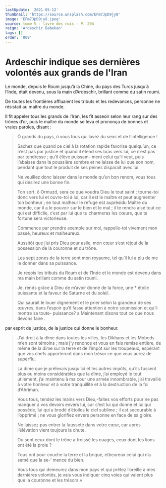 ```yaml
---
lastUpdate: '2021-05-12'
thumbnail: 'https://source.unsplash.com/EFm7JpD9jy8'
image: 'EFm7JpD9jy8.jpeg'
source: tome V - livre des rois - P. 294
reign: 'Ardeschir Babekan'
tags: []
order: '009'
---
```


# Ardeschir indique ses dernières volontés aux grands de l'Iran

Le monde, depuis le Roum jusqu’à la Chine, du pays des Turcs jusqu’à l’Inde, était devenu, sous la main d’Ardeschir, brillant comme du satin roumi.

De toutes les frontières affluaient les tributs et les redevances, personne ne résistait au maître du monde.

Il fit appeler tous les grands de l’Iran, les fit asseoir selon leur rang sur des trônes d’or, puis le maître du monde se leva et prononça de bonnes et vraies paroles, disant :

> Ô grands du pays, ô vous tous qui lavez du sens et de l’intelligence !
>
> Sachez que quand ce ciel à la rotation rapide favorise quelqu’un, ce n’est pas par justice et quand il étend ses bras vers lui, ce n’est pas par tendresse ; qu’il élève puissam- ment celui qu’il veut, puis l’abaisse dans la poussière sombre et ne laisse de lui que son nom, pendant que tout le produit de ses peines disparaît avec lui.
>
> Ne veuillez donc laisser dans le monde qu’un bon renom, vous tous qui désirez une bonne fin.
>
> Ton sort, ô Ormuzd, sera ce que voudra Dieu le tout saint ; tourne-toi donc vers lui et ouvre-toi à lui, car il est le maître et peut augmenter ton bonheur ; en tout malheur le refuge est auprèsidu Maître du monde, car il a le pouvoir sur le bien et le mal ; il te rendra aisé tout ce qui est difficile, c’est par lui que tu charmeras les cœurs, que ta fortune sera victorieuse.
>
> Commence par prendre exemple sur moi, rappelle-toi vivement mon passé, heureux et malheureux.
>
> Aussitôt que j’ai pris Dieu pour asile, mon cœur s’est réjoui de la possession de la couronne et du trône.
>
> Les sept zones de la terre sont mon royaume, tel qu’il lui a plu de me le donner dans sa puissance.
>
> Je reçois les tributs du Roum et de l’Inde et le monde est devenu dans ma main brillant comme du satin roumi.
>
> Je. rends grâce à Dieu de m’avoir donné de la force, une
\* étoile puissante et la faveur de Saturne et du soleil.
>
> Qui saurait le louer dignement et le prier selon la grandeur de ses œuvres, dans l’espoir qu’il fasse attention à notre soumission et qu’il montre sa toute- puissance?
a Maintenant disons tout ce que nous devons faire .
>
> 
par esprit de justice, de la justice qui donne le bonheur.
>
> J’ai droit à la dîme dans toutes les villes, les Dikhans et les Mobeds m’en sont témoins ; mais j’y renonce et vous en fais remise entière, de même de la dîme sur la terre et de l’impôt sur les troupeaux, espérant que vos chefs apporteront dans mon trésor ce que vous aurez de superflu.
>
> La dime que je prélevais jusqu’ici et les autres impôts, qu’ils fussent plus ou moins considérables que la dîme, j’ai employé le tout utilement, j’ai maintenu à ma cour une armée innombrable, j’ai travaillé à votre honheur et à votre tranquillité et à la destruction de la foi d’Ahriman.
>
> Vous tous, tendez les mains vers Dieu,-faites vos efforts pour ne pas manquer à vos devoirs envers lui, car c’est lui qui donne et lui qui possède, lui qui a brodé d’étoiles le ciel sublime ; il est secourable à l’opprimé ; ne vous glorifiez envers personne en face de sa gloire.
>
> Ne laissez pas entrer la fausseté dans votre cœur, car après l’élévation vient toujours la chute.
>
> Où sont ceux dont le trône a froissé les nuages, ceux dont les lions ont été la proie ?
>
> Tous ont pour couche la terre et la brique, etbeureux celui qui n’a semé que la se-’
mence du bien.
>
> Vous tous qui demeurez dans mon pays et qui prêtez l’oreille à mes dernières volontés, je vais vous indiquer cinq voies qui valent plus que la couronne et les trésors.»
